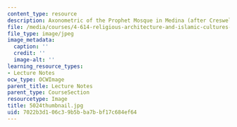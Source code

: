 ```yaml
---
content_type: resource
description: Axonometric of the Prophet Mosque in Medina (after Creswell).
file: /media/courses/4-614-religious-architecture-and-islamic-cultures-fall-2002/7022b3d106c39b5bba7bbf17c684ef64_5024thumbnail.jpg
file_type: image/jpeg
image_metadata:
  caption: ''
  credit: ''
  image-alt: ''
learning_resource_types:
- Lecture Notes
ocw_type: OCWImage
parent_title: Lecture Notes
parent_type: CourseSection
resourcetype: Image
title: 5024thumbnail.jpg
uid: 7022b3d1-06c3-9b5b-ba7b-bf17c684ef64
---
```

